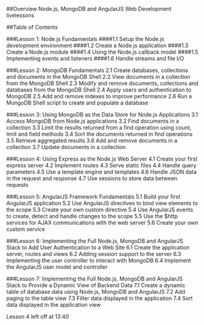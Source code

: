 ##Overview
Node.js, MongoDB and AngularJS Web Development livelessons
 
##Table of Contents

###Lesson 1: Node.js Fundamentals
####1.1 Setup the Node.js development environment
####1.2 Create a Node.js application
####1.3 Create a Node.js module
####1.4 Using the Node.js callback model
####1.5 Implementing events and listeners
####1.6 Handle streams and file I/O

###Lesson 2: MongoDB Fundamentals
2.1 Create databases, collections and documents in the MongoDB Shell
2.2 View documents in a collection from the MongoDB Shell
2.3 Modify and remove documents, collections and databases from the MongoDB Shell
2.4 Apply users and authentication to MongoDB
2.5 Add and remove indexes to improve performance
2.6 Run a MongoDB Shell script to create and populate a database

###Lesson 3: Using MongoDB as the Data Store for Node.js Applications
3.1 Access MongoDB from Node.js applications
3.2 Find documents in a collection
3.3 Limit the results returned from a find operation using count, limit and field methods
3.4 Sort the documents returned in find operations
3.5 Retrieve aggregated results
3.6 Add and remove documents in a collection
3.7 Update documents in a collection

###Lesson 4: Using Express as the Node.js Web Server
4.1 Create your first express server
4.2 Implement routes
4.3 Serve static files
4.4 Handle query parameters
4.5 Use a template engine and templates
4.6 Handle JSON data in the request and response
4.7 Use sessions to store data between requests

###Lesson 5: AngularJS Framework Fundamentals
5.1 Build your first AngularJS application
5.2 Use AngularJS directives to bind view elements to the scope
5.3 Create your own custom directive
5.4 Use AngularJS events to create, detect and handle changes to the scope
5.5 Use the $http services for AJAX communications with the web server
5.6 Create your own custom service

###Lesson 6: Implementing the Full Node.js, MongoDB and AngularJS Stack to Add User Authentication to a Web Site
6.1 Create the application server, routes and views
6.2 Adding session support to the server
6.3 Implementing the user controller to interact with MongoDB
6.4 Implement the AngularJS user model and controller

###Lesson 7: Implementing the Full Node.js, MongoDB and AngularJS Stack to Provide a Dynamic View of Backend Data
7.1 Create a dynamic table of database data using Node.js, MongoDB and AngularJS
7.2 Add paging to the table view
7.3 Filter data displayed in the application
7.4 Sort data displayed in the application view

Lesson 4 left off at 13:40